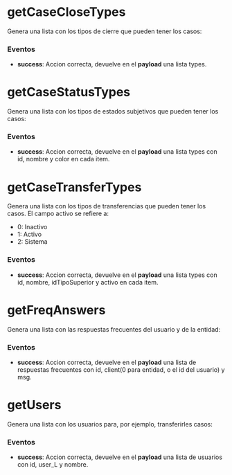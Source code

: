 
# getCaseCloseTypes
Genera una lista con los tipos de cierre que pueden tener los casos:

### Eventos
* **success**: Accion correcta, devuelve en el **payload** una lista types.



# getCaseStatusTypes
Genera una lista con los tipos de estados subjetivos que pueden tener los casos:

### Eventos
* **success**: Accion correcta, devuelve en el **payload** una lista types con id, nombre y color en cada item.



# getCaseTransferTypes
Genera una lista con los tipos de transferencias que pueden tener los casos. El campo activo se refiere a:
* 0: Inactivo
* 1: Activo
* 2: Sistema

### Eventos
* **success**: Accion correcta, devuelve en el **payload** una lista types con id, nombre, idTipoSuperior y activo en cada item.



# getFreqAnswers
Genera una lista con las respuestas frecuentes del usuario y de la entidad:

### Eventos
* **success**: Accion correcta, devuelve en el **payload** una lista de respuestas frecuentes con id, client(0 para entidad, o el id del usuario) y msg.



# getUsers
Genera una lista con los usuarios para, por ejemplo, transferirles casos:

### Eventos
* **success**: Accion correcta, devuelve en el **payload**  una lista de usuarios con id, user_L y nombre.

